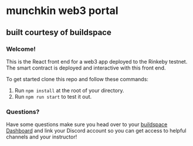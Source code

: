 # munchkin web3 portal

## built courtesy of buildspace

### **Welcome!**

This is the React front end for a web3 app deployed to the Rinkeby testnet. The smart contract is deployed and interactive with this front end.

To get started clone this repo and follow these commands:

1. Run `npm install` at the root of your directory.
2. Run `npm run start` to test it out.

### **Questions?**

Have some questions make sure you head over to your [buildspace Dashboard](https://app.buildspace.so/courses/CO02cf0f1c-f996-4f50-9669-cf945ca3fb0b) and link your Discord account so you can get access to helpful channels and your instructor!
